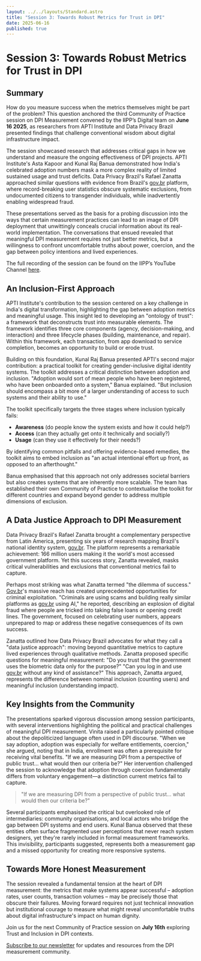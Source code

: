 ```yaml
---
layout: ../../layouts/Standard.astro
title: "Session 3: Towards Robust Metrics for Trust in DPI"
date: 2025-06-16
published: true
---
```

# Session 3: Towards Robust Metrics for Trust in DPI  

## Summary

How do you measure success when the metrics themselves might be part of the problem? This question anchored the third Community of Practice session on DPI Measurement convened by the IIPP’s Digital team on **June 16 2025**, as researchers from APTI Institute and Data Privacy Brazil presented findings that challenge conventional wisdom about digital infrastructure impact.  
  
The session showcased research that addresses critical gaps in how we understand and measure the ongoing effectiveness of DPI projects. APTI Institute's Asta Kapoor and Kunal Raj Banua demonstrated how India's celebrated adoption numbers mask a more complex reality of limited sustained usage and trust deficits. Data Privacy Brazil's Rafael Zanatta approached similar questions with evidence from Brazil's [gov.br](http://gov.br) platform, where record-breaking user statistics obscure systematic exclusions, from undocumented citizens to transgender individuals, while inadvertently enabling widespread fraud.

These presentations served as the basis for a probing discussion into the ways that certain measurement practices can lead to an image of DPI deployment that unwittingly conceals crucial information about its real-world implementation. The conversations that ensued revealed that meaningful DPI measurement requires not just better metrics, but a willingness to confront uncomfortable truths about power, coercion, and the gap between policy intentions and lived experiences.

The full recording of the session can be found on the IIPP’s YouTube Channel [here](https://www.youtube.com/watch?v=mqt8Xw_gwY4&t=5s).

## An Inclusion-First Approach

APTI Institute's contribution to the session centered on a key challenge in India's digital transformation, highlighting the gap between adoption metrics and meaningful usage. This insight led to developing an "ontology of trust": a framework that deconstructs trust into measurable elements. The framework identifies three core components (agency, decision-making, and interaction) and three lifecycle phases (building, maintenance, and repair). Within this framework, each transaction, from app download to service completion, becomes an opportunity to build or erode trust.

Building on this foundation, Kunal Raj Banua presented APTI's second major contribution: a practical toolkit for creating gender-inclusive digital identity systems. The toolkit addresses a critical distinction between adoption and inclusion. "Adoption would sort of mean people who have been registered, who have been onboarded onto a system," Banua explained. "But inclusion should encompass a bit more of a larger understanding of access to such systems and their ability to use."

The toolkit specifically targets the three stages where inclusion typically fails:

*   **Awareness** (do people know the system exists and how it could help?)
*   **Access** (can they actually get onto it technically and socially?)
*   **Usage** (can they use it effectively for their needs?)  
    

By identifying common pitfalls and offering evidence-based remedies, the toolkit aims to embed inclusion as "an actual intentional effort up front, as opposed to an afterthought."

Banua emphasised that this approach not only addresses societal barriers but also creates systems that are inherently more scalable. The team has established their own Community of Practice to contextualise the toolkit for different countries and expand beyond gender to address multiple dimensions of exclusion.

## A Data Justice Approach to DPI Measurement

Data Privacy Brazil's Rafael Zanatta brought a complementary perspective from Latin America, presenting six years of research mapping Brazil's national identity system, [gov.br](http://gov.br). The platform represents a remarkable achievement: 166 million users making it the world's most accessed government platform. Yet this success story, Zanatta revealed, masks critical vulnerabilities and exclusions that conventional metrics fail to capture.

Perhaps most striking was what Zanatta termed "the dilemma of success." [Gov.br](http://Gov.br)'s massive reach has created unprecedented opportunities for criminal exploitation. "Criminals are using scams and building really similar platforms as [gov.br](http://gov.br) using AI," he reported, describing an explosion of digital fraud where people are tricked into taking false loans or opening credit lines. The government, focused on celebrating user numbers, appears unprepared to map or address these negative consequences of its own success.

Zanatta outlined how Data Privacy Brazil advocates for what they call a "data justice approach": moving beyond quantitative metrics to capture lived experiences through qualitative methods. Zanatta proposed specific questions for meaningful measurement: "Do you trust that the government uses the biometric data only for the purpose?" "Can you log in and use [gov.br](http://gov.br) without any kind of assistance?" This approach, Zanatta argued, represents the difference between nominal inclusion (counting users) and meaningful inclusion (understanding impact).

## Key Insights from the Community

The presentations sparked vigorous discussion among session participants, with several interventions highlighting the political and practical challenges of meaningful DPI measurement. Vinita raised a particularly pointed critique about the depoliticized language often used in DPI discourse. "When we say adoption, adoption was especially for welfare entitlements, coercion," she argued, noting that in India, enrollment was often a prerequisite for receiving vital benefits. "If we are measuring DPI from a perspective of public trust... what would then our criteria be?" Her intervention challenged the session to acknowledge that adoption through coercion fundamentally differs from voluntary engagement—a distinction current metrics fail to capture.

> "If we are measuring DPI from a perspective of public trust... what would then our criteria be?"

Several participants emphasised the critical but overlooked role of intermediaries: community organisations, and local actors who bridge the gap between DPI systems and end users. Kunal Banua observed that these entities often surface fragmented user perceptions that never reach system designers, yet they're rarely included in formal measurement frameworks. This invisibility, participants suggested, represents both a measurement gap and a missed opportunity for creating more responsive systems.

## Towards More Honest Measurement

The session revealed a fundamental tension at the heart of DPI measurement: the metrics that make systems appear successful – adoption rates, user counts, transaction volumes – may be precisely those that obscure their failures. Moving forward requires not just technical innovation but institutional courage to measure what might reveal uncomfortable truths about digital infrastructure's impact on human dignity.

Join us for the next Community of Practice session on **July 16th** exploring Trust and Inclusion in DPI contexts.

[Subscribe to our newsletter](https://docs.google.com/forms/d/e/1FAIpQLSef0ja9DQhV9uBpgSBILh0eNT152Y2nv_9DRGZNFqulZT09Eg/alreadyresponded) for updates and resources from the DPI measurement community.